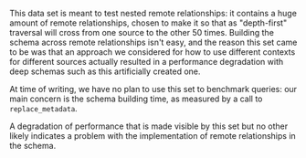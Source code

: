 This data set is meant to test nested remote relationships: it contains a huge
amount of remote relationships, chosen to make it so that as "depth-first"
traversal will cross from one source to the other 50 times. Building the schema
across remote relationships isn't easy, and the reason this set came to be was
that an approach we considered for how to use different contexts for different
sources actually resulted in a performance degradation with deep schemas such as
this artificially created one.

At time of writing, we have no plan to use this set to benchmark queries: our
main concern is the schema building time, as measured by a call to
`replace_metadata`.

A degradation of performance that is made visible by this set but no other
likely indicates a problem with the implementation of remote relationships in
the schema.
